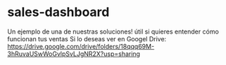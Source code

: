 # sales-dashboard

Un ejemplo de una de nuestras soluciones! útil si quieres entender cómo funcionan tus ventas
Si lo deseas ver en Googel Drive: https://drive.google.com/drive/folders/18qqq69M-3hRuvaUSwWoGvlpSvLJgNR2X?usp=sharing
